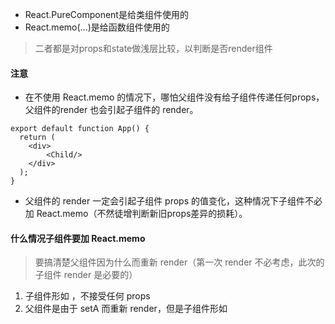 * React.PureComponent是给类组件使用的
* React.memo(...)是给函数组件使用的
> 二者都是对props和state做浅层比较，以判断是否render组件

#### 注意
* 在不使用 React.memo 的情况下，哪怕父组件没有给子组件传递任何props，父组件的render 也会引起子组件的 render。
```
export default function App() {
  return (
    <div>
        <Child/> 
    </div>
  );
}
```
* 父组件的 render 一定会引起子组件 props 的值变化，这种情况下子组件不必加 React.memo（不然徒增判断新旧props差异的损耗）。


#### 什么情况子组件要加 React.memo
> 要搞清楚父组件因为什么而重新 render（第一次 render 不必考虑，此次的子组件 render 是必要的）
1. 子组件形如 <Child/>，不接受任何 props
2. 父组件是由于 setA 而重新 render，但是子组件形如 <Child b={B}/>

